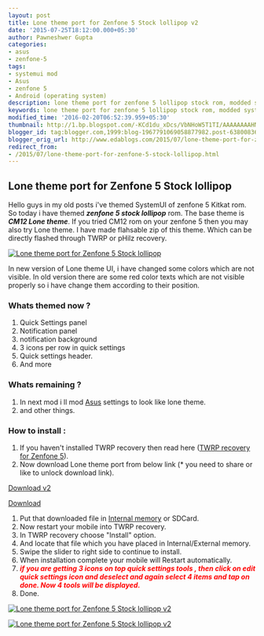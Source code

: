 ```yaml
---
layout: post
title: Lone theme port for Zenfone 5 Stock lollipop v2
date: '2015-07-25T18:12:00.000+05:30'
author: Pawneshwer Gupta
categories:
- asus
- zenfone-5
tags:
- systemui mod
- Asus
- zenfone 5
- Android (operating system)
description: lone theme port for zenfone 5 lollipop stock rom, modded systemUI for zenfone 5 lollipop rom,new theme for zenfone 5 stock lollipop rom,zenfone 5 themes download.
keywords: lone theme port for zenfone 5 lollipop stock rom, modded systemUI for zenfone 5 lollipop rom,new theme for zenfone 5 stock lollipop rom,zenfone 5 themes download.
modified_time: '2016-02-20T06:52:39.959+05:30'
thumbnail: http://1.bp.blogspot.com/-KCd1du_xDcs/VbNHoW5T1TI/AAAAAAAAHNc/SGpFWmvSsiI/s72-c/lone-theme-port-for-zenfone-5-stock-lollipop-logo.png
blogger_id: tag:blogger.com,1999:blog-1967791069058877982.post-6380083688017761081
blogger_orig_url: http://www.edablogs.com/2015/07/lone-theme-port-for-zenfone-5-stock-lollipop.html
redirect_from:
- /2015/07/lone-theme-port-for-zenfone-5-stock-lollipop.html
---
```


## Lone theme port for Zenfone 5 Stock lollipop

Hello guys in my old posts i've themed SystemUI of zenfone 5 Kitkat rom. So today i have themed **_zenfone 5 stock lollipop_** rom. The base theme is **_CM12 Lone theme_**. If you tried CM12 rom on your zenfone 5 then you may also try Lone theme. I have made flahsable zip of this theme. Which can be directly flashed through TWRP or pHilz recovery.

[![Lone theme port for Zenfone 5 Stock lollipop](http://1.bp.blogspot.com/-KCd1du_xDcs/VbNHoW5T1TI/AAAAAAAAHNc/SGpFWmvSsiI/s1600/lone-theme-port-for-zenfone-5-stock-lollipop-logo.png "Lone theme port for Zenfone 5 Stock lollipop")](http://1.bp.blogspot.com/-KCd1du_xDcs/VbNHoW5T1TI/AAAAAAAAHNc/SGpFWmvSsiI/s1600/lone-theme-port-for-zenfone-5-stock-lollipop-logo.png)

In new version of Lone theme UI, i have changed some colors which are not visible. In old version there are some red color texts which are not visible properly so i have change them according to their position.

### Whats themed now ?

1.  Quick Settings panel
2.  Notification panel
3.  notification background
4.  3 icons per row in quick settings
5.  Quick settings header.
6.  And more

### Whats remaining ?

1.  In next mod i ll mod [Asus](http://en.wikipedia.org/wiki/Asus "Asus") settings to look like lone theme.
2.  and other things.

### How to install :

1.  If you haven't installed TWRP recovery then read here ([TWRP recovery for Zenfone 5](http://www.xdablogs.com/2015/06/twrp-recovery-for-zenfone-5-stable.html)).
2.  Now download Lone theme port from below link (* you need to share or like to unlock download link).

[Download v2](https://userscloud.com/f8qy9iv0thwr)  

[Download](https://userscloud.com/xn2ucq1kpwq0)

1.  Put that downloaded file in [Internal memory](http://en.wikipedia.org/wiki/Computer_data_storage "Computer data storage") or SDCard.
2.  Now restart your mobile into TWRP recovery.
3.  In TWRP recovery choose "Install" option.
4.  And locate that file which you have placed in Internal/External memory.
5.  Swipe the slider to right side to continue to install.
6.  When installation complete your mobile will Restart automatically.
7.  **<span style="color: red;">_if you are getting 3 icons on top quick settings tools , then click on edit quick settings icon and deselect and again select 4 items and tap on done. Now 4 tools will be displayed._</span>**
8.  Done.

[![Lone theme port for Zenfone 5 Stock lollipop v2](http://3.bp.blogspot.com/-ORH0-O0nIKQ/VbXxMPPJn2I/AAAAAAAAHOU/ewZtAZJBQA0/s320/lone-theme-port-for-zenfone-5-stock-lollipop-new-2.png "Lone theme port for Zenfone 5 Stock lollipop v2")](http://3.bp.blogspot.com/-ORH0-O0nIKQ/VbXxMPPJn2I/AAAAAAAAHOU/ewZtAZJBQA0/s1600/lone-theme-port-for-zenfone-5-stock-lollipop-new-2.png)

[![Lone theme port for Zenfone 5 Stock lollipop v2](http://3.bp.blogspot.com/-rYUQofltYgQ/VbXxJafp05I/AAAAAAAAHOM/75reNUi9tV8/s320/lone-theme-port-for-zenfone-5-stock-lollipop-new.png "Lone theme port for Zenfone 5 Stock lollipop v2")](http://3.bp.blogspot.com/-rYUQofltYgQ/VbXxJafp05I/AAAAAAAAHOM/75reNUi9tV8/s1600/lone-theme-port-for-zenfone-5-stock-lollipop-new.png)